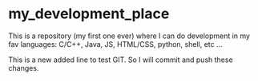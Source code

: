 my_development_place
====================

This is a repository (my first one ever) where I can do development in my fav languages: C/C++, Java, JS, HTML/CSS, python, shell, etc ...

This is a new added line to test GIT. So I will commit and push these changes.